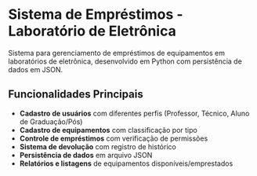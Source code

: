 # Sistema de Empréstimos - Laboratório de Eletrônica

Sistema para gerenciamento de empréstimos de equipamentos em laboratórios de eletrônica, desenvolvido em Python com persistência de dados em JSON.

## Funcionalidades Principais

- **Cadastro de usuários** com diferentes perfis (Professor, Técnico, Aluno de Graduação/Pós)
- **Cadastro de equipamentos** com classificação por tipo
- **Controle de empréstimos** com verificação de permissões
- **Sistema de devolução** com registro de histórico
- **Persistência de dados** em arquivo JSON
- **Relatórios e listagens** de equipamentos disponíveis/emprestados

